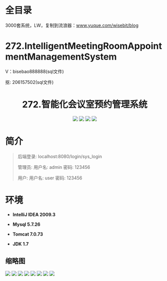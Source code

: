 # 全目录

3000套系统，LW，复制到流浪器：www.yuque.com/wisebit/blog

# 272.IntelligentMeetingRoomAppointmentManagementSystem

<p>V：bisebao888888(sql文件)</p>
<p>抠: 206157502(sql文件)</p>

<p><h1 align="center">272.智能化会议室预约管理系统</h1></p>


<p align="center">
	<img src="https://img.shields.io/badge/jdk-1.7-orange.svg"/>
    <img src="https://img.shields.io/badge/spring-3.x-lightgrey.svg"/>
    <img src="https://img.shields.io/badge/springmvc-3.x-blue.svg"/>
    <img src="https://img.shields.io/badge/mybatis-5.x-yellow.svg"/>
</p>

# 简介
>
> 
>
> 后端登录: localhost:8080/login/sys_login
>
> 管理员: 用户名: admin  密码: 123456
> 
> 用户: 用户名: user  密码: 123456


# 环境

- <b>IntelliJ IDEA 2009.3</b>

- <b>Mysql 5.7.26</b>

- <b>Tomcat 7.0.73</b>

- <b>JDK 1.7</b>




## 缩略图

![](https://bitwise.oss-cn-heyuan.aliyuncs.com/2024/9/10/a74a60c2-a50b-4e31-8c48-e19a02de0b61.png)
![](https://bitwise.oss-cn-heyuan.aliyuncs.com/2024/9/10/96f217a1-f3b0-461d-ae6a-239416a67623.png)
![](https://bitwise.oss-cn-heyuan.aliyuncs.com/2024/9/10/975a92b9-0ff1-4249-9906-1c1608c6d448.png)
![](https://bitwise.oss-cn-heyuan.aliyuncs.com/2024/9/10/d9d7208f-edb4-4ff3-8c60-3ff7173f79e6.png)
![](https://bitwise.oss-cn-heyuan.aliyuncs.com/2024/9/10/ea623bc0-ac3e-46c9-9bbb-97e8fc646dfe.png)
![](https://bitwise.oss-cn-heyuan.aliyuncs.com/2024/9/10/450670cc-70a4-4f92-a6ec-58afc3b056fe.png)
![](https://bitwise.oss-cn-heyuan.aliyuncs.com/2024/9/10/67be44f6-e724-44c7-ace8-ad634efe110e.png)
![](https://bitwise.oss-cn-heyuan.aliyuncs.com/2024/9/10/c555bfb6-55b5-4bdd-971d-17743da0ade1.png)





